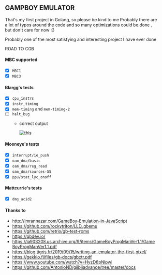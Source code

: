 ## GAMPBOY EMULATOR

That's my first project in Golang, so please be kind to me
Probably there are a lot of typos around the code and so many optimizations
could be done , but don't care for now :3

Probably one of the most satisfying and interesting project I have ever done

ROAD TO CGB

#### MBC supported

- [x] `MBC1`
- [x] `MBC3`

#### Blargg's tests

- [x] `cpu_instrs`
- [x] `instr_timing`
- [x] `mem-timing` and `mem-timing-2`
- [ ] `halt_bug`
  - correct output
  
    ![this](https://felixweichselgartner.github.io/assets/img/5cd5efaf-c9b8-4b57-b3fa-1b48d2111440.png)

#### Mooneye's tests

- [x] `interrupt/ie_push`
- [x] `oam_dma/basic`
- [x] `oam_dma/reg_read`
- [x] `oam_dma/sources-GS`
- [x] `ppu/stat_lyc_onoff`

#### Mattcurrie's tests

- [x] `dmg_acid2`

#### Thanks to

- http://imrannazar.com/GameBoy-Emulation-in-JavaScript
- https://github.com/rockytriton/LLD_gbemu
- https://github.com/retrio/gb-test-roms
- https://gbdev.io/
- https://ia903208.us.archive.org/9/items/GameBoyProgManVer1.1/GameBoyProgManVer1.1.pdf
- https://blog.tigris.fr/2019/09/15/writing-an-emulator-the-first-pixel/
- https://gekkio.fi/files/gb-docs/gbctr.pdf
- https://www.youtube.com/watch?v=HyzD8pNlpwI
- https://github.com/AntonioND/giibiiadvance/tree/master/docs

